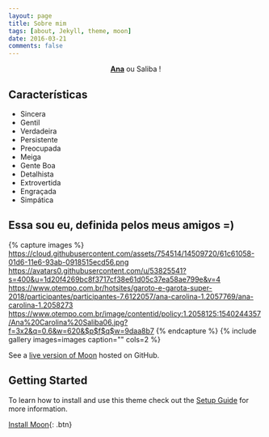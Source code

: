 ```yaml
---
layout: page
title: Sobre mim
tags: [about, Jekyll, theme, moon]
date: 2016-03-21
comments: false
---
```


<center><a href="https://anasaliba.github.io"><b>Ana</b></a>  ou  Saliba !</center>

## Características
* Sincera
* Gentil
* Verdadeira
* Persistente
* Preocupada
* Meiga
* Gente Boa
* Detalhista
* Extrovertida
* Engraçada
* Simpática

## Essa sou eu, definida pelos meus amigos =)

{% capture images %}
    https://cloud.githubusercontent.com/assets/754514/14509720/61c61058-01d6-11e6-93ab-0918515ecd56.png
    https://avatars0.githubusercontent.com/u/53825541?s=400&u=1d20f4269bc8f3717cf38e61d05c37ea58ae799e&v=4
    https://www.otempo.com.br/hotsites/garoto-e-garota-super-2018/participantes/participantes-7.6122057/ana-carolina-1.2057769/ana-carolina-1.2058273
    https://www.otempo.com.br/image/contentid/policy:1.2058125:1540244357/Ana%20Carolina%20Saliba06.jpg?f=3x2&q=0.6&w=620&$p$f$q$w=9daa8b7
{% endcapture %}
{% include gallery images=images caption="" cols=2 %}

See a [live version of Moon](http://taylantatli.github.io/Moon) hosted on GitHub.

## Getting Started

To learn how to install and use this theme check out the [Setup Guide](http://taylantatli.me/Moon/moon-theme/) for more information.
      
[Install Moon](https://github.com/TaylanTatli/Moon){: .btn}
